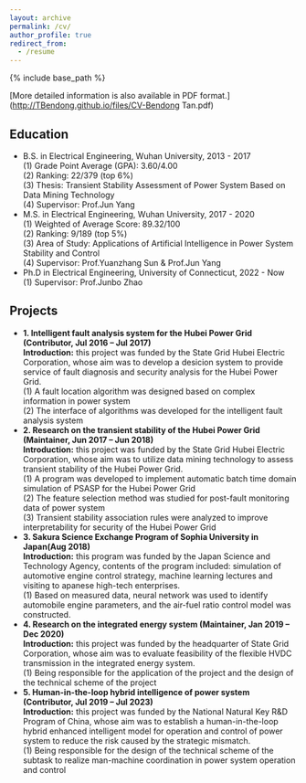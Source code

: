 ```yaml
---
layout: archive
permalink: /cv/
author_profile: true
redirect_from:
  - /resume
---
```


{% include base_path %}

[More detailed information is also available in PDF format.](http://TBendong.github.io/files/CV-Bendong Tan.pdf)  
## Education  
* B.S. in Electrical Engineering, Wuhan University, 2013 - 2017  
(1)  Grade Point Average (GPA): 3.60/4.00    
(2) Ranking: 22/379 (top 6%)    
(3) Thesis: Transient Stability Assessment of Power System Based on Data Mining Technology  
(4) Supervisor: Prof.Jun Yang
* M.S. in Electrical Engineering, Wuhan University, 2017 - 2020  
(1) Weighted of Average Score: 89.32/100  
(2) Ranking: 9/189 (top 5%)  
(3) Area of Study: Applications of Artificial Intelligence in Power System Stability and Control  
(4) Supervisor: Prof.Yuanzhang Sun & Prof.Jun Yang
* Ph.D in  Electrical Engineering, University of Connecticut, 2022 - Now  
(1) Supervisor: Prof.Junbo Zhao  

## Projects 
* **1. Intelligent fault analysis system for the Hubei Power Grid (Contributor, Jul 2016 – Jul 2017)**  
**Introduction:** this project was funded by the State Grid Hubei Electric Corporation, whose aim was to develop a desicion system to provide service of fault diagnosis and security analysis for the Hubei Power Grid.  
(1) A fault location algorithm was designed based on complex information in power system  
(2) The interface of algorithms was developed for the intelligent fault analysis system
*  **2. Research on the transient stability of the Hubei Power Grid (Maintainer, Jun 2017 – Jun 2018)**  
**Introduction:** this project was funded by the State Grid Hubei Electric Corporation, whose aim was to utilize data mining technology to assess transient stability of the Hubei Power Grid.  
(1) A program was developed to implement automatic batch time domain simulation of PSASP for the Hubei Power Grid  
(2) The feature selection method was studied for post-fault monitoring data of power system  
(3) Transient stability association rules were analyzed to improve interpretability for security of the Hubei Power Grid
* **3. Sakura Science Exchange Program of Sophia University in Japan(Aug 2018)**  
**Introduction:** this program was funded by the Japan Science and Technology Agency, contents of the program included: simulation of automotive engine control strategy, machine learning lectures and visiting to apanese high-tech enterprises.  
(1) Based on measured data, neural network was used to identify automobile engine parameters, and the air-fuel ratio control model was constructed.
* **4. Research on the integrated energy system (Maintainer, Jan 2019 – Dec 2020)**  
**Introduction:** this project was funded by the headquarter of State Grid Corporation, whose aim was to evaluate feasibility of the flexible HVDC transmission in the integrated energy system.  
(1) Being responsible for the application of the project and the design of the technical scheme of the project
* **5. Human-in-the-loop hybrid intelligence of power system (Contributor, Jul 2019 – Jul 2023)**  
**Introduction:** this project was funded by the National Natural Key R&D Program of China, whose aim was to establish a human-in-the-loop hybrid enhanced intelligent model for operation and control of power system to reduce the risk caused by the strategic mismatch.  
(1) Being responsible for the design of the technical scheme of the subtask to realize man-machine coordination in power system operation and control
